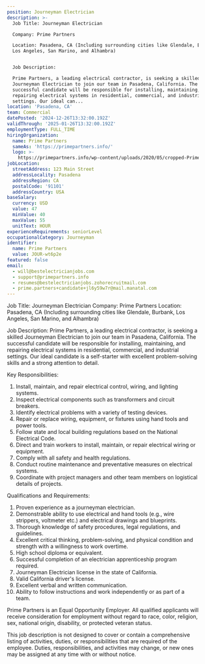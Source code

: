 ```yaml
---
position: Journeyman Electrician
description: >-
  Job Title: Journeyman Electrician

  Company: Prime Partners

  Location: Pasadena, CA (Including surrounding cities like Glendale, Burbank,
  Los Angeles, San Marino, and Alhambra)


  Job Description:

  Prime Partners, a leading electrical contractor, is seeking a skilled
  Journeyman Electrician to join our team in Pasadena, California. The
  successful candidate will be responsible for installing, maintaining, and
  repairing electrical systems in residential, commercial, and industrial
  settings. Our ideal can...
location: 'Pasadena, CA'
team: Commercial
datePosted: '2024-12-26T13:32:00.192Z'
validThrough: '2025-01-26T13:32:00.192Z'
employmentType: FULL_TIME
hiringOrganization:
  name: Prime Partners
  sameAs: 'https://primepartners.info/'
  logo: >-
    https://primepartners.info/wp-content/uploads/2020/05/cropped-Prime-Partners-Logo-NO-BG-1-1.png
jobLocation:
  streetAddress: 123 Main Street
  addressLocality: Pasadena
  addressRegion: CA
  postalCode: '91101'
  addressCountry: USA
baseSalary:
  currency: USD
  value: 47
  minValue: 40
  maxValue: 55
  unitText: HOUR
experienceRequirements: seniorLevel
occupationalCategory: Journeyman
identifier:
  name: Prime Partners
  value: JOUR-wt6p2e
featured: false
email:
  - will@bestelectricianjobs.com
  - support@primepartners.info
  - resumes@bestelectricianjobs.zohorecruitmail.com
  - prime.partners+candidate+jl6y59w7r@mail.manatal.com
---
```




Job Title: Journeyman Electrician
Company: Prime Partners
Location: Pasadena, CA (Including surrounding cities like Glendale, Burbank, Los Angeles, San Marino, and Alhambra)

Job Description:
Prime Partners, a leading electrical contractor, is seeking a skilled Journeyman Electrician to join our team in Pasadena, California. The successful candidate will be responsible for installing, maintaining, and repairing electrical systems in residential, commercial, and industrial settings. Our ideal candidate is a self-starter with excellent problem-solving skills and a strong attention to detail.

Key Responsibilities:

1. Install, maintain, and repair electrical control, wiring, and lighting systems.
2. Inspect electrical components such as transformers and circuit breakers.
3. Identify electrical problems with a variety of testing devices.
4. Repair or replace wiring, equipment, or fixtures using hand tools and power tools.
5. Follow state and local building regulations based on the National Electrical Code.
6. Direct and train workers to install, maintain, or repair electrical wiring or equipment.
7. Comply with all safety and health regulations.
8. Conduct routine maintenance and preventative measures on electrical systems.
9. Coordinate with project managers and other team members on logistical details of projects.

Qualifications and Requirements:

1. Proven experience as a journeyman electrician.
2. Demonstrable ability to use electrical and hand tools (e.g., wire strippers, voltmeter etc.) and electrical drawings and blueprints.
3. Thorough knowledge of safety procedures, legal regulations, and guidelines.
4. Excellent critical thinking, problem-solving, and physical condition and strength with a willingness to work overtime.
5. High school diploma or equivalent.
6. Successful completion of an electrician apprenticeship program required.
7. Journeyman Electrician license in the state of California.
8. Valid California driver's license.
9. Excellent verbal and written communication.
10. Ability to follow instructions and work independently or as part of a team.

Prime Partners is an Equal Opportunity Employer. All qualified applicants will receive consideration for employment without regard to race, color, religion, sex, national origin, disability, or protected veteran status. 

This job description is not designed to cover or contain a comprehensive listing of activities, duties, or responsibilities that are required of the employee. Duties, responsibilities, and activities may change, or new ones may be assigned at any time with or without notice.
